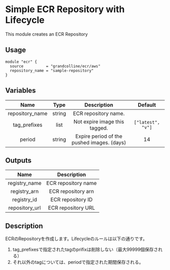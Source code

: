 # Simple ECR Repository with Lifecycle

This module creates an ECR Repository

## Usage

```hcl
module "ecr" {
  source          = "grandcolline/ecr/aws"
  repository_name = "sample-repository"
}
```

## Variables

|Name|Type|Description|Default|
|:-:|:-:|:-:|:-:|
|repository_name|string|ECR repository name.||
|tag_prefixes|list|Not expire image this tagged.|`["latest", "v"]`|
|period|string|Expire period of the pushed images. (days)|14|

## Outputs

|Name|Description|
|:-:|:-:|
|registry_name|ECR repository name|
|registry_arn|ECR repository arn|
|registry_id|ECR repository ID|
|repository_url|ECR repository URL|

## Description

ECRのRepositoryを作成します。Lifecycleのルールは以下の通りです。

1. tag_prefixesで指定されたtagのprifixは削除しない（最大99999個保存される）
2. それ以外のtagについては、periodで指定された期間保存される。

